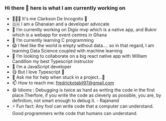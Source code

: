 ### Hi there 👋 here is what I am currently working on

- 👨🏻‍💻 It's me Clarkson De Incognito 🥷
- 🇬🇭 I am a Ghanaian and a developer advocate
- 🔭 I’m currently working on Digio mvp which is a native app, and Buknr which is a webapp for event centres in Ghana
- 🌱 I’m currently learning C programming 
- 😱 I feel like the world is empty without data.... so in that regard, I am learning Data Science coupled with machine learning 
- 👯 I’m looking to collaborate on a big react native app with William Candillon my best Typescript instructor
- 🤔 I’m a JavaScript developer 
- 😋 But I love Typescript 🚀
- 💬 Ask me for help when stuck in a project...🦾
- 📫 How to reach me: fredrickotabil97@gmail.com
- 😄 Idioms : Debugging is twice as hard as writing the code in the first place.Therfore, if you write the code as cleverly as possible, you are, by definition, not smart enough to debug it. - Rajanand
- ⚡ Fun fact:  Any fool can write code that a computer can understand. Good programmers write code that humans can understand.

